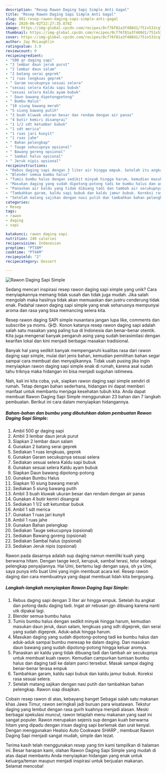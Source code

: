 ```yaml
---
description: "Resep Rawon Daging Sapi Simple Anti Gagal"
title: "Resep Rawon Daging Sapi Simple Anti Gagal"
slug: 881-resep-rawon-daging-sapi-simple-anti-gagal
date: 2020-06-02T22:27:35.878Z
image: https://img-global.cpcdn.com/recipes/0cf76f81a3f488d1/751x532cq70/rawon-daging-sapi-simple-foto-resep-utama.jpg
thumbnail: https://img-global.cpcdn.com/recipes/0cf76f81a3f488d1/751x532cq70/rawon-daging-sapi-simple-foto-resep-utama.jpg
cover: https://img-global.cpcdn.com/recipes/0cf76f81a3f488d1/751x532cq70/rawon-daging-sapi-simple-foto-resep-utama.jpg
author: Jay McLaughlin
ratingvalue: 3.9
reviewcount: 9
recipeingredient:
- "500 gr daging sapi"
- "3 lembar daun jeruk purut"
- "2 lembar daun salam"
- "2 batang serai geprek"
- "1 ruas lengkuas geprek"
- " Garam secukupnya sesuai selera"
- "sesuai selera Kaldu sapi bubuk"
- "sesuai selera Kaldu ayam bubuk"
- " Daun bawang dipotongpotong"
- " Bumbu Halus"
- "10 siung bawang merah"
- "5 siung bawang putih"
- "3 buah kluwak ukuran besar dan rendam dengan air panas"
- "4 butir kemiri disangrai"
- "1 1/2 sdt ketumbar bubuk"
- "1 sdt merica"
- "1 ruas jari kunyit"
- "1 ruas jahe"
- " Bahan pelengkap"
- " Tauge sekucupnya opsional"
- " Bawang goreng opsional"
- " Sambal halus opsional"
- " Jeruk nipis opsional"
recipeinstructions:
- "Rebus daging sapi dengan 3 liter air hingga empuk. Setelah itu angkat dan potong dadu daging tadi. Ingat air rebusan jgn dibuang karena nanti utk dipakai lagi."
- "Blender semua bumbu halus"
- "Tumis bumbu halus dengan sedikit minyak hingga harum, kemudian masukan daun jeruk, daun salam, lengkuas yang sdh digeprek, dan serai yang sudah digeprek. Aduk-aduk hingga harum."
- "Masukan daging yang sudah dipotong-potong tadi ke bumbu halus dan aduk-aduk sampai bumbu meresap ke dalam daging. Dan masukan daun bawang yang sudah dipotong-potong hingga keluar aromya."
- "Panaskan air kaldu yang tidak dibuang tadi dan tambah air secukupnya untuk membuat kuah rawon. Kemudian campurkan tumisan bumbu halus dan daging tadi ke dalam panci tersebut. Masak sampai daging benar-benar terasa empuk"
- "Tambahkan garam, kaldu sapi bubuk dan kaldu jamur bubuk. Koreksi rasa sesuai selera."
- "Setelah matang sajikan dengan nasi putih dan tambahkan bahan pelengkap. Rawon siap disajikan."
categories:
- Resep
tags:
- rawon
- daging
- sapi

katakunci: rawon daging sapi 
nutrition: 240 calories
recipecuisine: Indonesian
preptime: "PT38M"
cooktime: "PT46M"
recipeyield: "2"
recipecategory: Dessert

---
```



![Rawon Daging Sapi Simple](https://img-global.cpcdn.com/recipes/0cf76f81a3f488d1/751x532cq70/rawon-daging-sapi-simple-foto-resep-utama.jpg)

Sedang mencari inspirasi resep rawon daging sapi simple yang unik? Cara menyiapkannya memang tidak susah dan tidak juga mudah. Jika salah mengolah maka hasilnya tidak akan memuaskan dan justru cenderung tidak enak. Padahal rawon daging sapi simple yang enak seharusnya mempunyai aroma dan rasa yang bisa memancing selera kita.

Resep rawon daging SAPI simple nusantara jangan lupa like, comments dan subscribe ya moms. 😘😍. Konon katanya resep rawon daging sapi adalah salah satu masakan yang paling tua di Indonesia dan benar-benar otentik. Kita juga mengenal banyak pengaruh asing yang sudah berasimilasi dengan kearifan lokal dan kini menjadi berbagai masakan tradisional.

Banyak hal yang sedikit banyak mempengaruhi kualitas rasa dari rawon daging sapi simple, mulai dari jenis bahan, kemudian pemilihan bahan segar sampai cara membuat dan menyajikannya. Tidak usah pusing jika ingin menyiapkan rawon daging sapi simple enak di rumah, karena asal sudah tahu triknya maka hidangan ini bisa menjadi suguhan istimewa.


Nah, kali ini kita coba, yuk, siapkan rawon daging sapi simple sendiri di rumah. Tetap dengan bahan sederhana, hidangan ini dapat memberi manfaat untuk membantu menjaga kesehatan tubuh kita. Anda dapat membuat Rawon Daging Sapi Simple menggunakan 23 bahan dan 7 langkah pembuatan. Berikut ini cara dalam menyiapkan hidangannya.

<!--inarticleads1-->

##### Bahan-bahan dan bumbu yang dibutuhkan dalam pembuatan Rawon Daging Sapi Simple:

1. Ambil 500 gr daging sapi
1. Ambil 3 lembar daun jeruk purut
1. Siapkan 2 lembar daun salam
1. Gunakan 2 batang serai geprek
1. Sediakan 1 ruas lengkuas, geprek
1. Gunakan  Garam secukupnya sesuai selera
1. Sediakan sesuai selera Kaldu sapi bubuk
1. Gunakan sesuai selera Kaldu ayam bubuk
1. Siapkan  Daun bawang dipotong-potong
1. Gunakan  Bumbu Halus
1. Siapkan 10 siung bawang merah
1. Sediakan 5 siung bawang putih
1. Ambil 3 buah kluwak ukuran besar dan rendam dengan air panas
1. Gunakan 4 butir kemiri disangrai
1. Sediakan 1 1/2 sdt ketumbar bubuk
1. Ambil 1 sdt merica
1. Gunakan 1 ruas jari kunyit
1. Ambil 1 ruas jahe
1. Gunakan  Bahan pelengkap
1. Sediakan  Tauge sekucupnya (opsional)
1. Sediakan  Bawang goreng (opsional)
1. Sediakan  Sambal halus (opsional)
1. Sediakan  Jeruk nipis (opsional)


Rawon pada dasarnya adalah sup daging namun memiliki kuah yang berwarna hitam. Dengan taoge kecil, kerupuk, sambal terasi, telur sebagai pelengkap penyajiannya. Hai Umi, bertemu lagi dengan saya, oh ya Umi, saya punya info buat Umi yang ingin membuat acara kel. Resep rawon daging dan cara membuatnya yang dapat membuat lidah kita bergoyang. 

<!--inarticleads2-->

##### Langkah-langkah menyiapkan Rawon Daging Sapi Simple:

1. Rebus daging sapi dengan 3 liter air hingga empuk. Setelah itu angkat dan potong dadu daging tadi. Ingat air rebusan jgn dibuang karena nanti utk dipakai lagi.
1. Blender semua bumbu halus
1. Tumis bumbu halus dengan sedikit minyak hingga harum, kemudian masukan daun jeruk, daun salam, lengkuas yang sdh digeprek, dan serai yang sudah digeprek. Aduk-aduk hingga harum.
1. Masukan daging yang sudah dipotong-potong tadi ke bumbu halus dan aduk-aduk sampai bumbu meresap ke dalam daging. Dan masukan daun bawang yang sudah dipotong-potong hingga keluar aromya.
1. Panaskan air kaldu yang tidak dibuang tadi dan tambah air secukupnya untuk membuat kuah rawon. Kemudian campurkan tumisan bumbu halus dan daging tadi ke dalam panci tersebut. Masak sampai daging benar-benar terasa empuk
1. Tambahkan garam, kaldu sapi bubuk dan kaldu jamur bubuk. Koreksi rasa sesuai selera.
1. Setelah matang sajikan dengan nasi putih dan tambahkan bahan pelengkap. Rawon siap disajikan.


Cobain resep rawon di atas, kebayang banget Sebagai salah satu makanan khas Jawa Timur, rawon seringkali jadi buruan para wisatawan. Tekstur daging yang lembut dengan rasa gurih kuahnya menjadi alasan. Meski berbagai spekulasi muncul, rawon tetaplah menu makanan yang saat ini sangat populer. Rawon merupakan sejenis sup dengan kuah berwarna hitam yang dipadu dengan irisan daging sapi berlemak dan urat kenyal. Dengan menggunakan Healsio Auto Cookware SHARP , membuat Rawon Daging Sapi menjadi sangat mudah, simple dan lezat. 

Terima kasih telah menggunakan resep yang tim kami tampilkan di halaman ini. Besar harapan kami, olahan Rawon Daging Sapi Simple yang mudah di atas dapat membantu Anda menyiapkan hidangan yang enak untuk keluarga/teman maupun menjadi inspirasi untuk berjualan makanan. Selamat mencoba!

